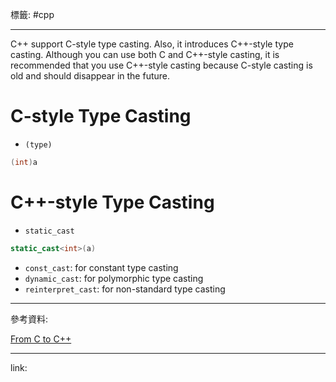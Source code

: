 標籤: #cpp 

---

C++ support C-style type casting. Also, it introduces C++-style type casting. Although you can use both C and C++-style casting, it is recommended that you use C++-style casting because C-style casting is old and should disappear in the future.

# C-style Type Casting

- `(type)`

```cpp
(int)a
```

# C++-style Type Casting

- `static_cast`

```cpp
static_cast<int>(a)
```

- `const_cast`: for constant type casting
- `dynamic_cast`: for polymorphic type casting
- `reinterpret_cast`: for non-standard type casting

---

參考資料:

[From C to C++](https://youtu.be/pz2633b0998)

---

link:

